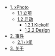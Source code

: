* [1. xPhoto]()
   * [1.1 立项](xphoto/startup.md)
   * [1.2 启动]()
      * [1.2.1 Kickoff](xphoto/kickoff.md)
      * [1.2.2 Design](xphoto/design.md)
* [2. 事件](catchup/README.md)
    * [2.1 小组](catchup/team.md)
* [3. 关于](xphoto/README.md)
      
